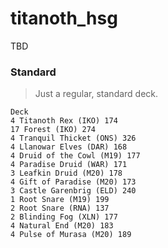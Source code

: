 # titanoth_hsg
TBD

### Standard
> Just a regular, standard deck.
```
Deck
4 Titanoth Rex (IKO) 174
17 Forest (IKO) 274
4 Tranquil Thicket (ONS) 326
4 Llanowar Elves (DAR) 168
4 Druid of the Cowl (M19) 177
4 Paradise Druid (WAR) 171
3 Leafkin Druid (M20) 178
4 Gift of Paradise (M20) 173
3 Castle Garenbrig (ELD) 240
1 Root Snare (M19) 199
2 Root Snare (RNA) 137
2 Blinding Fog (XLN) 177
4 Natural End (M20) 183
4 Pulse of Murasa (M20) 189



```